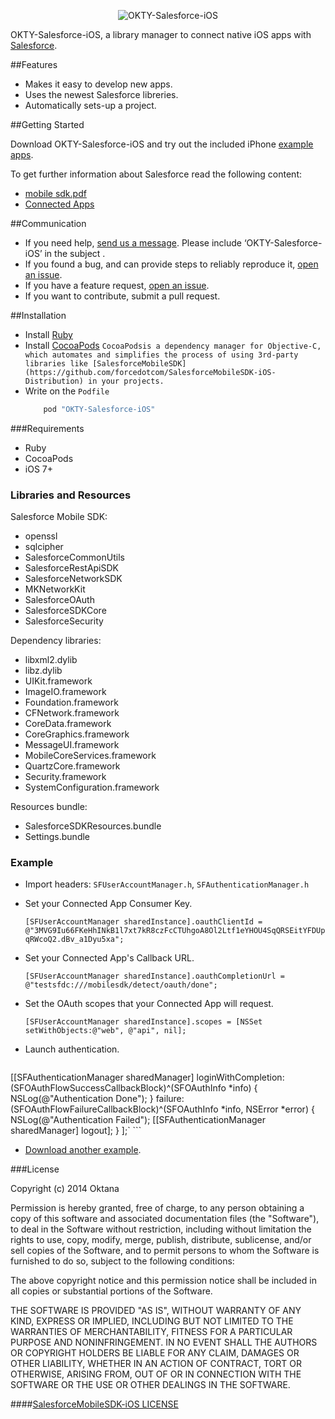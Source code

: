 <p align="center" >
  <img src="http://www.oktana.io/drive/okty-salesforce-ios-header.png" alt="OKTY-Salesforce-iOS" title="OKTY-Salesforce-iOS">
</p>

OKTY-Salesforce-iOS, a library manager to connect native iOS apps with [Salesforce](https://www.salesforce.com).


##Features
- Makes it easy to develop new apps.
- Uses the newest Salesforce libreries.
- Automatically sets-up a project.

##Getting Started

Download OKTY-Salesforce-iOS and try out the included iPhone [example apps](https://github.com/Oktana/OKTY-Salesforce-iOS/tree/master/ExampleOktyPod).

To get further information about Salesforce read the following content: 
- [mobile sdk.pdf](https://raw.githubusercontent.com/forcedotcom/SalesforceMobileSDK-Shared/master/doc/mobile_sdk.pdf) 
- [Connected Apps](https://developer.salesforce.com/page/Connected_Apps)

##Communication

- If you need help, [send us a message](mailto:mathias@oktana.io). Please include ‘OKTY-Salesforce-iOS’ in the subject .
- If you found a bug, and can provide steps to reliably reproduce it, [open an issue](mailto:mathias@oktana.io).
- If you have a feature request, [open an issue](mailto:mathias@oktana.io).
- If you want to contribute, submit a pull request. 

##Installation
- Install [Ruby](https://www.ruby-lang.org/en/installation/)
- Install [CocoaPods](http://cocoapods.org/)
    ```CocoaPodsis a dependency manager for Objective-C, which automates and simplifies the process of using 3rd-party libraries like [SalesforceMobileSDK](https://github.com/forcedotcom/SalesforceMobileSDK-iOS-Distribution) in your projects.```
- Write on the `Podfile`  
    ```ruby 
        pod "OKTY-Salesforce-iOS" 
    ```
    
###Requirements
 - Ruby
 - CocoaPods
 - iOS 7+

### Libraries and Resources

Salesforce Mobile SDK:
- openssl 
- sqlcipher 
- SalesforceCommonUtils 
- SalesforceRestApiSDK
- SalesforceNetworkSDK 
- MKNetworkKit
- SalesforceOAuth
- SalesforceSDKCore
- SalesforceSecurity

Dependency libraries:
- libxml2.dylib
- libz.dylib
- UIKit.framework
- ImageIO.framework
- Foundation.framework
- CFNetwork.framework
- CoreData.framework
- CoreGraphics.framework
- MessageUI.framework
- MobileCoreServices.framework
- QuartzCore.framework
- Security.framework
- SystemConfiguration.framework

Resources bundle:
- SalesforceSDKResources.bundle
- Settings.bundle

### Example

- Import headers: `SFUserAccountManager.h`, `SFAuthenticationManager.h`

- Set your Connected App Consumer Key.

    `[SFUserAccountManager sharedInstance].oauthClientId = @"3MVG9Iu66FKeHhINkB1l7xt7kR8czFcCTUhgoA8Ol2Ltf1eYHOU4SqQRSEitYFDUpqRWcoQ2.dBv_a1Dyu5xa";`

- Set your Connected App's Callback URL.

    `[SFUserAccountManager sharedInstance].oauthCompletionUrl = @"testsfdc:///mobilesdk/detect/oauth/done";`

- Set the OAuth scopes that your Connected App will request.

    `[SFUserAccountManager sharedInstance].scopes = [NSSet setWithObjects:@"web", @"api", nil];`

- Launch authentication.

    ```
[[SFAuthenticationManager sharedManager]
    loginWithCompletion:(SFOAuthFlowSuccessCallbackBlock)^(SFOAuthInfo *info) {
        NSLog(@"Authentication Done");
    }
    failure:(SFOAuthFlowFailureCallbackBlock)^(SFOAuthInfo *info, NSError *error) {
        NSLog(@"Authentication Failed");
       [[SFAuthenticationManager sharedManager] logout];
    }
];`
    ```
- [Download another example](https://github.com/Oktana/OKTY-Salesforce-iOS/tree/master/ExampleOktyPod).

###License

Copyright (c) 2014 Oktana

Permission is hereby granted, free of charge, to any person obtaining a 
copy of this software and associated documentation files (the "Software"), 
to deal in the Software without restriction, including without limitation
the rights to use, copy, modify, merge, publish, distribute, sublicense, 
and/or sell copies of the Software, and to permit persons to whom the 
Software is furnished to do so, subject to the following conditions:


The above copyright notice and this permission notice shall be included 
in all copies or substantial portions of the Software.


THE SOFTWARE IS PROVIDED "AS IS", WITHOUT WARRANTY OF ANY KIND, EXPRESS 
OR IMPLIED, INCLUDING BUT NOT LIMITED TO THE WARRANTIES OF MERCHANTABILITY, 
FITNESS FOR A PARTICULAR PURPOSE AND NONINFRINGEMENT. IN NO EVENT SHALL THE 
AUTHORS OR COPYRIGHT HOLDERS BE LIABLE FOR ANY CLAIM, DAMAGES OR OTHER 
LIABILITY, WHETHER IN AN ACTION OF CONTRACT, TORT OR OTHERWISE, ARISING FROM, 
OUT OF OR IN CONNECTION WITH THE SOFTWARE OR THE USE OR OTHER DEALINGS IN 
THE SOFTWARE.


####[SalesforceMobileSDK-iOS LICENSE](https://github.com/forcedotcom/SalesforceMobileSDK-iOS/blob/master/LICENSE.md)

